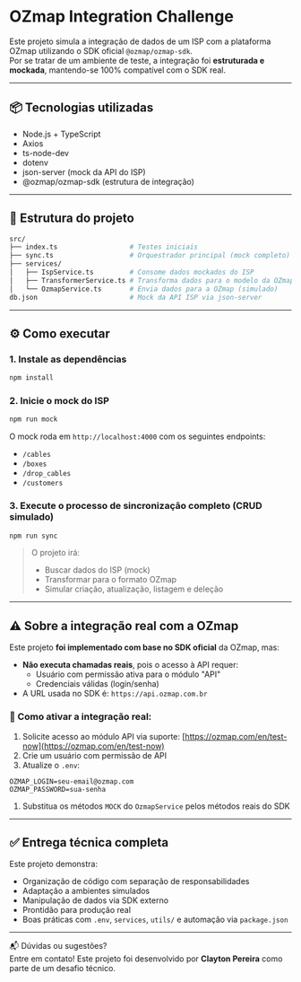 # OZmap Integration Challenge

Este projeto simula a integração de dados de um ISP com a plataforma OZmap utilizando o SDK oficial `@ozmap/ozmap-sdk`.  
Por se tratar de um ambiente de teste, a integração foi **estruturada e mockada**, mantendo-se 100% compatível com o SDK real.

---

## 📦 Tecnologias utilizadas

- Node.js + TypeScript
- Axios
- ts-node-dev
- dotenv
- json-server (mock da API do ISP)
- @ozmap/ozmap-sdk (estrutura de integração)

---

## 🧩 Estrutura do projeto

```bash
src/
├── index.ts                  # Testes iniciais
├── sync.ts                   # Orquestrador principal (mock completo)
├── services/
│   ├── IspService.ts         # Consome dados mockados do ISP
│   ├── TransformerService.ts # Transforma dados para o modelo da OZmap
│   └── OzmapService.ts       # Envia dados para a OZmap (simulado)
db.json                       # Mock da API ISP via json-server
```

---

## ⚙️ Como executar

### 1. Instale as dependências

```bash
npm install
```

### 2. Inicie o mock do ISP

```bash
npm run mock
```

O mock roda em `http://localhost:4000` com os seguintes endpoints:
- `/cables`
- `/boxes`
- `/drop_cables`
- `/customers`

### 3. Execute o processo de sincronização completo (CRUD simulado)

```bash
npm run sync
```

> O projeto irá:
> - Buscar dados do ISP (mock)
> - Transformar para o formato OZmap
> - Simular criação, atualização, listagem e deleção
---


## ⚠️ Sobre a integração real com a OZmap

Este projeto **foi implementado com base no SDK oficial** da OZmap, mas:

- **Não executa chamadas reais**, pois o acesso à API requer:
  - Usuário com permissão ativa para o módulo "API"
  - Credenciais válidas (login/senha)
- A URL usada no SDK é: `https://api.ozmap.com.br`

### 🔐 Como ativar a integração real:

1. Solicite acesso ao módulo API via suporte: [https://ozmap.com/en/test-now](https://ozmap.com/en/test-now)
2. Crie um usuário com permissão de API
3. Atualize o `.env`:

```env
OZMAP_LOGIN=seu-email@ozmap.com
OZMAP_PASSWORD=sua-senha
```

1. Substitua os métodos `MOCK` do `OzmapService` pelos métodos reais do SDK

---

## ✅ Entrega técnica completa

Este projeto demonstra:

- Organização de código com separação de responsabilidades
- Adaptação a ambientes simulados
- Manipulação de dados via SDK externo
- Prontidão para produção real
- Boas práticas com `.env`, `services`, `utils/` e automação via `package.json`

---

📬 Dúvidas ou sugestões?  
Entre em contato! Este projeto foi desenvolvido por **Clayton Pereira** como parte de um desafio técnico.
